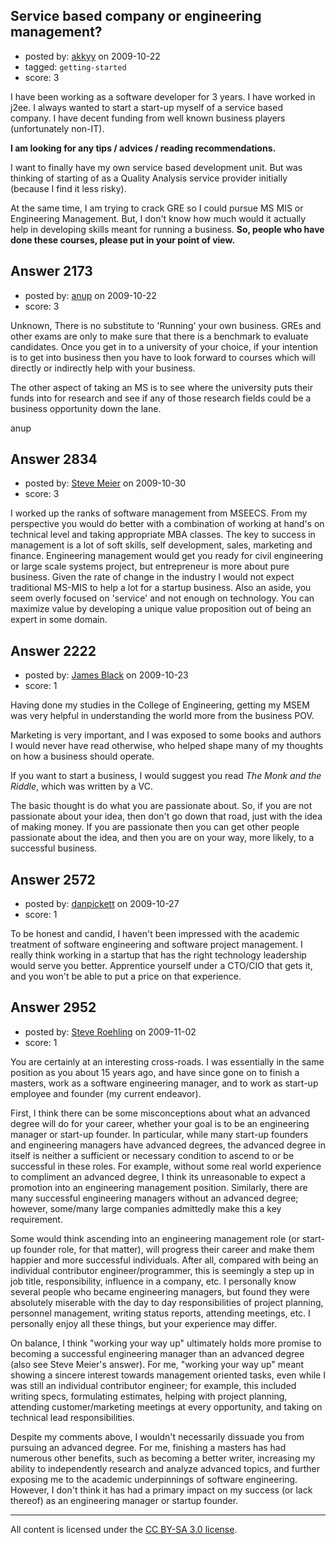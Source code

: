 ## Service based company or engineering management?

- posted by: [akkyy](https://stackexchange.com/users/-1/1063-akkyy) on 2009-10-22
- tagged: `getting-started`
- score: 3

I have been working as a software developer for 3 years. I have worked in j2ee. I always wanted to start a start-up myself of a service based company. I have decent funding from well known business players (unfortunately non-IT). 

**I am looking for any tips / advices / reading recommendations.** 

I want to finally have my own service based development unit. But was thinking of starting of as a Quality Analysis service provider initially (because I find it less risky).

At the same time, I am trying to crack GRE so I could pursue MS MIS or Engineering Management. But, I don't know how much would it actually help in developing skills meant for running a business. **So, people who have done these courses, please put in your point of view.**



## Answer 2173

- posted by: [anup](https://stackexchange.com/users/-1/475-anup) on 2009-10-22
- score: 3

Unknown,
 There is no substitute to 'Running' your own business. GREs and other exams are only to make sure that there is a benchmark to evaluate candidates. Once you get in to a university of your choice, if your intention is to get into business then you have to look forward to courses which will directly or indirectly help with your business.

 The other aspect of taking an MS is to see where the university puts their funds into for research and see if any of those research fields could be a business opportunity down the lane.

anup


## Answer 2834

- posted by: [Steve Meier](https://stackexchange.com/users/-1/1198-steve-meier) on 2009-10-30
- score: 3

I worked up the ranks of software management from MSEECS.  From my perspective you would do better with a combination of working at hand's on technical level and taking appropriate MBA classes.  The key to success in management is a lot of soft skills, self development, sales, marketing and finance.  Engineering management would get you ready for civil engineering or large scale systems project, but entrepreneur is more about pure business.  Given the rate of change in the industry I would not expect traditional MS-MIS to help a lot for a startup business.  Also an aside, you seem overly focused on 'service' and not enough on technology.  You can maximize value by developing a unique value proposition out of being an expert in some domain.


## Answer 2222

- posted by: [James Black](https://stackexchange.com/users/-1/1074-james-black) on 2009-10-23
- score: 1

Having done my studies in the College of Engineering, getting my MSEM was very helpful in understanding the world more from the business POV.

Marketing is very important, and I was exposed to some books and authors I would never have read otherwise, who helped shape many of my thoughts on how a business should operate.

If you want to start a business, I would suggest you read *The Monk and the Riddle*, which was written by a VC.

The basic thought is do what you are passionate about. So, if you are not passionate about your idea, then don't go down that road, just with the idea of making money.  If you are passionate then you can get other people passionate about the idea, and then you are on your way, more likely, to a successful business.


## Answer 2572

- posted by: [danpickett](https://stackexchange.com/users/-1/13-danpickett) on 2009-10-27
- score: 1

To be honest and candid, I haven't been impressed with the academic treatment of software engineering and software project management. I really think working in a startup that has the right technology leadership would serve you better. Apprentice yourself under a CTO/CIO that gets it, and you won't be able to put a price on that experience.




## Answer 2952

- posted by: [Steve Roehling](https://stackexchange.com/users/-1/1054-steve-roehling) on 2009-11-02
- score: 1

You are certainly at an interesting cross-roads. I was essentially in the same position as you about 15 years ago, and have since gone on to finish a masters, work as a software engineering manager, and to work as start-up employee and  founder (my current endeavor). 

First, I think there can be some misconceptions about what an advanced degree will do for your career, whether your goal is to be an engineering manager or start-up founder. In particular, while many start-up founders and engineering managers have advanced  degrees, the advanced degree in itself is neither a sufficient or necessary condition to ascend to or  be successful in these roles. For example, without some real world experience to compliment an advanced degree, I think its unreasonable to expect a promotion into an engineering management position. Similarly, there are many successful engineering managers without an advanced degree;  however, some/many large companies admittedly make this a key requirement.

Some would think ascending into an engineering management role (or start-up founder role, for that matter), will progress their career and make them happier and more successful individuals. After all, compared with being an individual contributor engineer/programmer,  this is seemingly a step up in job title,  responsibility, influence in a company, etc. I personally know several people who became engineering managers, but found they were absolutely miserable with the day to day responsibilities of project planning, personnel management, writing status reports, attending meetings,  etc. I personally enjoy all these things, but your experience may differ.

On balance, I think "working your way up" ultimately holds more promise to becoming a successful engineering manager than an advanced degree (also see Steve Meier's answer). For me, "working your way up" meant showing a sincere interest towards management oriented tasks, even while I was still an individual contributor engineer; for example, this included writing specs, formulating estimates, helping with project planning, attending customer/marketing meetings at every opportunity, and taking on technical lead responsibilities.

Despite my comments above, I wouldn't necessarily dissuade you from pursuing an advanced degree. For me, finishing a masters has had numerous other benefits, such as becoming a better writer, increasing my ability to independently research and analyze advanced topics, and further exposing me to the academic underpinnings of software engineering. However, I don't think it has had a primary impact on my success (or lack thereof) as an engineering manager or startup founder. 



---

All content is licensed under the [CC BY-SA 3.0 license](https://creativecommons.org/licenses/by-sa/3.0/).
